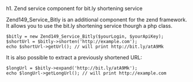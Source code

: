 h1. Zend service component for bit.ly shortening service

Zend149_Service_Bitly is an additional component for the zend framework. It allows you to use the bit.ly shortening service thourgh a php class.

    $bitly = new Zend149_Service_Bitly($yourLogin, $yourApiKey);
    $shortUrl = $bitly->shorten('http://example.com');
    echo $shortUrl->getUrl(); // will print http://bit.ly/atA9Mk

It is also possible to extract a previously shortened URL:

    $longUrl = $bitly->expand('http://bit.ly/atA9Mk');
    echo $longUrl->getLongUrl(); // will print http://example.com